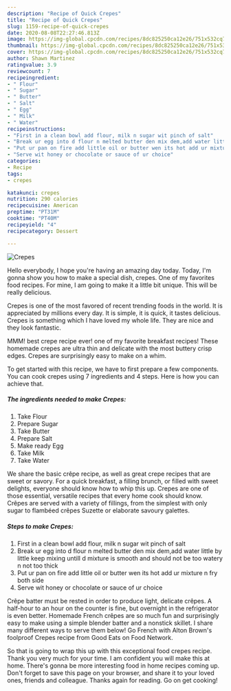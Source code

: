 ```yaml
---
description: "Recipe of Quick Crepes"
title: "Recipe of Quick Crepes"
slug: 1159-recipe-of-quick-crepes
date: 2020-08-08T22:27:46.813Z
image: https://img-global.cpcdn.com/recipes/8dc825250ca12e26/751x532cq70/crepes-recipe-main-photo.jpg
thumbnail: https://img-global.cpcdn.com/recipes/8dc825250ca12e26/751x532cq70/crepes-recipe-main-photo.jpg
cover: https://img-global.cpcdn.com/recipes/8dc825250ca12e26/751x532cq70/crepes-recipe-main-photo.jpg
author: Shawn Martinez
ratingvalue: 3.9
reviewcount: 7
recipeingredient:
- " Flour"
- " Sugar"
- " Butter"
- " Salt"
- " Egg"
- " Milk"
- " Water"
recipeinstructions:
- "First in a clean bowl add flour, milk n sugar wit pinch of salt"
- "Break ur egg into d flour n melted butter den mix dem,add water little by little keep mixing untill d mixture is smooth and should not be too watery n not too thick"
- "Put ur pan on fire add little oil or butter wen its hot add ur mixture n fry both side"
- "Serve wit honey or chocolate or sauce of ur choice"
categories:
- Recipe
tags:
- crepes

katakunci: crepes 
nutrition: 290 calories
recipecuisine: American
preptime: "PT31M"
cooktime: "PT40M"
recipeyield: "4"
recipecategory: Dessert

---
```



![Crepes](https://img-global.cpcdn.com/recipes/8dc825250ca12e26/751x532cq70/crepes-recipe-main-photo.jpg)

Hello everybody, I hope you're having an amazing day today. Today, I'm gonna show you how to make a special dish, crepes. One of my favorites food recipes. For mine, I am going to make it a little bit unique. This will be really delicious.

Crepes is one of the most favored of recent trending foods in the world. It is appreciated by millions every day. It is simple, it is quick, it tastes delicious. Crepes is something which I have loved my whole life. They are nice and they look fantastic.

MMM! best crepe recipe ever! one of my favorite breakfast recipes! These homemade crepes are ultra thin and delicate with the most buttery crisp edges. Crepes are surprisingly easy to make on a whim.


To get started with this recipe, we have to first prepare a few components. You can cook crepes using 7 ingredients and 4 steps. Here is how you can achieve that.

<!--inarticleads1-->

##### The ingredients needed to make Crepes:

1. Take  Flour
1. Prepare  Sugar
1. Take  Butter
1. Prepare  Salt
1. Make ready  Egg
1. Take  Milk
1. Take  Water


We share the basic crêpe recipe, as well as great crepe recipes that are sweet or savory. For a quick breakfast, a filling brunch, or filled with sweet delights, everyone should know how to whip this up. Crepes are one of those essential, versatile recipes that every home cook should know. Crêpes are served with a variety of fillings, from the simplest with only sugar to flambéed crêpes Suzette or elaborate savoury galettes. 

<!--inarticleads2-->

##### Steps to make Crepes:

1. First in a clean bowl add flour, milk n sugar wit pinch of salt
1. Break ur egg into d flour n melted butter den mix dem,add water little by little keep mixing untill d mixture is smooth and should not be too watery n not too thick
1. Put ur pan on fire add little oil or butter wen its hot add ur mixture n fry both side
1. Serve wit honey or chocolate or sauce of ur choice


Crêpe batter must be rested in order to produce light, delicate crêpes. A half-hour to an hour on the counter is fine, but overnight in the refrigerator is even better. Homemade French crêpes are so much fun and surprisingly easy to make using a simple blender batter and a nonstick skillet. I share many different ways to serve them below! Go French with Alton Brown&#39;s foolproof Crepes recipe from Good Eats on Food Network. 

So that is going to wrap this up with this exceptional food crepes recipe. Thank you very much for your time. I am confident you will make this at home. There's gonna be more interesting food in home recipes coming up. Don't forget to save this page on your browser, and share it to your loved ones, friends and colleague. Thanks again for reading. Go on get cooking!
